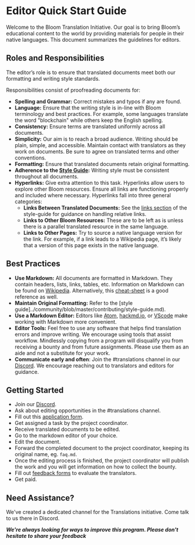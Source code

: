 # Editor Quick Start Guide

Welcome to the Bloom Translation Initiative. Our goal is to bring Bloom’s educational content to the world by providing materials for people in their native languages. This document summarizes the guidelines for editors.

## Roles and Responsibilities

The editor’s role is to ensure that translated documents meet both our formatting and writing style standards.

Responsibilities consist of proofreading documents for:

- **Spelling and Grammar:** Correct mistakes and typos if any are found.
- **Language:** Ensure that the writing style is in-line with Bloom terminology and best practices. For example, some languages translate the word "blockchain" while others keep the English spelling.
- **Consistency:** Ensure terms are translated uniformly across all documents.
- **Simplicity:** Our aim is to reach a broad audience. Writing should be plain, simple, and accessible. Maintain contact with translators as they work on documents. Be sure to agree on translated terms and other conventions.
- **Formatting:** Ensure that translated documents retain original formatting.
- **Adherence to the [Style Guide](../contributing/style-guide.md):** Writing style must be consistent throughout all documents.
- **Hyperlinks:** Give extra attention to this task. Hyperlinks allow users to explore other Bloom resources. Ensure all links are functioning properly and included where necessary. Hyperlinks fall into three general categories:
  - **Links Between Translated Documents:** See the [links section](../contributing/style-guide.md#links) of the style-guide for guidance on handling relative links.
  - **Links to Other Bloom Resources:** These are to be left as is unless there is a parallel translated resource in the same language.
  - **Links to Other Pages:** Try to source a native language version for the link. For example, if a link leads to a Wikipedia page, it’s likely that a version of this page exists in the native language.

## Best Practices

- **Use Markdown:** All documents are formatted in Markdown. They contain headers, lists, links, tables, etc. Information on Markdown can be found on [Wikipedia](https://en.wikipedia.org/wiki/Markdown). Alternatively, this [cheat-sheet](https://github.com/adam-p/markdown-here/wiki/Markdown-Cheatsheet) is a good reference as well.
- **Maintain Original Formatting:** Refer to the [style guide]../community/blob/master/contributing/style-guide.md).
- **Use a Markdown Editor:** Editors like [Atom](https://atom.io/), [hackmd.io](https://hackmd.io/), or [VScode](https://code.visualstudio.com/) make working with Markdown more convenient.
- **Editor Tools:** Feel free to use any software that helps find translation errors and improve writing. We encourage using tools that assist workflow. Mindlessly copying from a program will disqualify you from receiving a bounty and from future assignments. Please use them as an aide and not a substitute for your work.
- **Communicate early and often**: Join the #translations channel in our [Discord](https://discord.gg/Dgk2shG). We encourage reaching out to translators and editors for guidance.

## Getting Started

- Join our [Discord](https://discord.gg/Dgk2shG).
- Ask about editing opportunities in the #translations channel.
- Fill out this [application form](https://forms.gle/H2RSbU2WJza28ouv8).
- Get assigned a task by the project coordinator.
- Receive translated documents to be edited.
- Go to the markdown editor of your choice.
- Edit the document.
- Forward the completed document to the project coordinator, keeping its original name, eg. `faq.md`.
- Once the editing process is finished, the project coordinator will publish the work and you will get information on how to collect the bounty.
- Fill out [feedback forms](https://forms.gle/5o3uyY83Q6aAc8R69) to evaluate the translators.
- Get paid.

## Need Assistance?

We've created a dedicated channel for the Translations initiative. Come talk to us there in Discord.

**_We're always looking for ways to improve this program. Please don't hesitate to share your feedback_**
